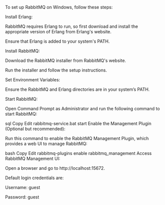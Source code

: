 To set up RabbitMQ on Windows, follow these steps:

Install Erlang:

RabbitMQ requires Erlang to run, so first download and install the appropriate version of Erlang from Erlang's website.

Ensure that Erlang is added to your system's PATH.

Install RabbitMQ:

Download the RabbitMQ installer from RabbitMQ's website.

Run the installer and follow the setup instructions.

Set Environment Variables:

Ensure the RabbitMQ and Erlang directories are in your system’s PATH.

Start RabbitMQ:

Open Command Prompt as Administrator and run the following command to start RabbitMQ:

sql
Copy
Edit
rabbitmq-service.bat start
Enable the Management Plugin (Optional but recommended):

Run this command to enable the RabbitMQ Management Plugin, which provides a web UI to manage RabbitMQ:

bash
Copy
Edit
rabbitmq-plugins enable rabbitmq_management
Access RabbitMQ Management UI:

Open a browser and go to http://localhost:15672.

Default login credentials are:

Username: guest

Password: guest
